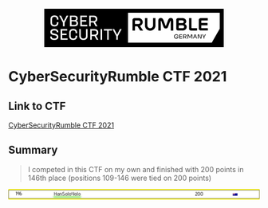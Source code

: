<p align="center"><img src="logo.png"></p>

# CyberSecurityRumble CTF 2021

## Link to CTF

[CyberSecurityRumble CTF 2021](https://ctf.cybersecurityrumble.de/pages/home/)

## Summary
> I competed in this CTF on my own and finished with 200 points in 146th place (positions 109-146 were tied on 200 points)

<p align="center"><img src="csr_scoreboard.png"></p>
